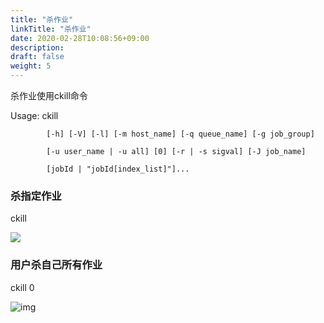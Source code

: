 ```yaml
---
title: "杀作业"
linkTitle: "杀作业"
date: 2020-02-28T10:08:56+09:00
description:
draft: false
weight: 5
---
```


杀作业使用ckill命令

Usage: ckill

```
        [-h] [-V] [-l] [-m host_name] [-q queue_name] [-g job_group]

        [-u user_name | -u all] [0] [-r | -s sigval] [-J job_name] 

        [jobId | "jobId[index_list]"]...
```

### 杀指定作业

ckill

![](../_images/kill_job.png)

### 用户杀自己所有作业

ckill 0

![img](../_images/kill_all.png)
